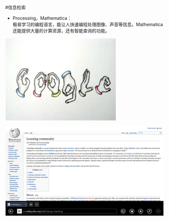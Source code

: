 #信息检索

* Processing，Mathematica：  
极易学习的编程语言，能让人快速编程处理图像、声音等信息。Mathematica还能提供大量的计算资源，还有智能查询的功能。

![0](../assets/digitized_tools/message_retrieval/00.jpg)

![0](../assets/digitized_tools/message_retrieval/01.jpg)
